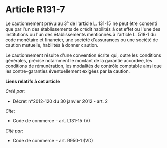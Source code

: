 # Article R131-7

Le cautionnement prévu au 3° de l'article L. 131-15 ne peut être consenti que par l'un des établissements de crédit habilités
à cet effet ou l'une des institutions ou l'un des établissements mentionnés à l'article L. 518-1 du code monétaire et
financier, une société d'assurances ou une société de caution mutuelle, habilités à donner caution. 

Le cautionnement résulte d'une convention écrite qui, outre les conditions générales, précise notamment le montant de la
garantie accordée, les conditions de rémunération, les modalités de contrôle comptable ainsi que les contre-garanties
éventuellement exigées par la caution.

**Liens relatifs à cet article**

_Créé par_:

  - Décret n°2012-120 du 30 janvier 2012 - art. 2

_Cite_:

  - Code de commerce - art. L131-15 (V)

_Cité par_:

  - Code de commerce - art. R950-1 (VD)
